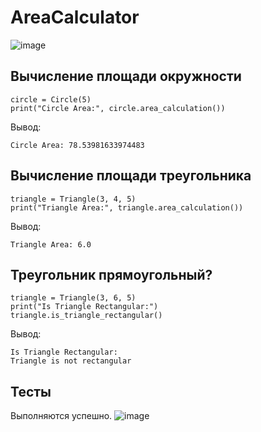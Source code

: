 # AreaCalculator

![image](https://github.com/rytee20/AreaCalculator/assets/94058290/7d35306a-ed96-4bf1-92c0-d3f86538fbb5)

## Вычисление площади окружности
```
circle = Circle(5)
print("Circle Area:", circle.area_calculation())
```

Вывод:
```
Circle Area: 78.53981633974483
```

## Вычисление площади треугольника 
```
triangle = Triangle(3, 4, 5)
print("Triangle Area:", triangle.area_calculation())
```

Вывод:
```
Triangle Area: 6.0
```

## Треугольник прямоугольный? 
```
triangle = Triangle(3, 6, 5)
print("Is Triangle Rectangular:")
triangle.is_triangle_rectangular()
```

Вывод:
```
Is Triangle Rectangular:
Triangle is not rectangular
```

## Тесты
Выполняются успешно.
![image](https://github.com/rytee20/AreaCalculator/assets/94058290/f920267f-83ad-46d3-b4f4-75236c4b90fd)
